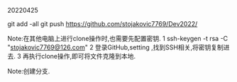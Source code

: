 20220425

git add -all
git push https://github.com/stojakovic7769/Dev2022/

Note:在其他电脑上进行clone操作时,也需要先配置密钥.
1  ssh-keygen -t rsa -C "stojakovic7769@126.com"
2  登录GitHub,setting ,找到SSH相关,将密钥复制进去.
3  再执行clone操作,即可将文件克隆到本地.

Note:创建分支.
